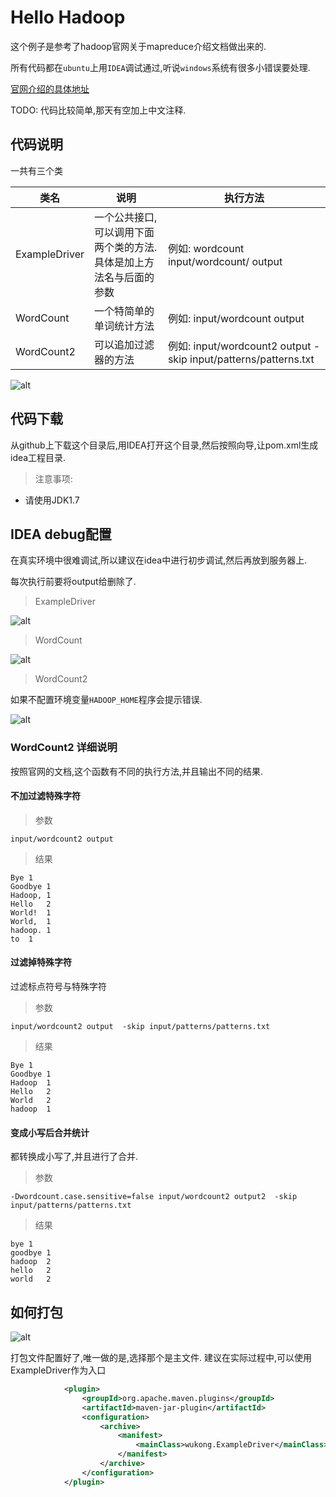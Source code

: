 # Hello Hadoop

这个例子是参考了hadoop官网关于mapreduce介绍文档做出来的.

所有代码都在`ubuntu`上用`IDEA`调试通过,听说`windows`系统有很多小错误要处理.

[官网介绍的具体地址](http://hadoop.apache.org/docs/stable/hadoop-mapreduce-client/hadoop-mapreduce-client-core/MapReduceTutorial.html)



TODO: 代码比较简单,那天有空加上中文注释.



## 代码说明

一共有三个类

| 类名          | 说明                                                         | 执行方法                                                     |
| ------------- | ------------------------------------------------------------ | ------------------------------------------------------------ |
| ExampleDriver | 一个公共接口,可以调用下面两个类的方法.具体是加上方法名与后面的参数 | 例如: wordcount input/wordcount/ output                      |
| WordCount     | 一个特简单的单词统计方法                                     | 例如: input/wordcount output                                 |
| WordCount2    | 可以追加过滤器的方法                                         | 例如: input/wordcount2 output  -skip input/patterns/patterns.txt |



![alt](doc/imgs/dir.png)





## 代码下载

从github上下载这个目录后,用IDEA打开这个目录,然后按照向导,让pom.xml生成idea工程目录.

> 注意事项:

* 请使用JDK1.7



## IDEA debug配置

在真实环境中很难调试,所以建议在idea中进行初步调试,然后再放到服务器上.

每次执行前要将output给删除了.



> ExampleDriver

![alt](doc/imgs/debug-example-driver.png)



> WordCount

![alt](doc/imgs/debug-wordcount.png)



> WordCount2

如果不配置环境变量`HADOOP_HOME`程序会提示错误.



![alt](doc/imgs/debug-wordcount2.png)



### WordCount2 详细说明

按照官网的文档,这个函数有不同的执行方法,并且输出不同的结果.

#### 不加过滤特殊字符

> 参数

```
input/wordcount2 output  
```

> 结果

```
Bye	1
Goodbye	1
Hadoop,	1
Hello	2
World!	1
World,	1
hadoop.	1
to	1
```





#### 过滤掉特殊字符

过滤标点符号与特殊字符

> 参数

```
input/wordcount2 output  -skip input/patterns/patterns.txt
```

> 结果

```
Bye	1
Goodbye	1
Hadoop	1
Hello	2
World	2
hadoop	1
```



#### 变成小写后合并统计

都转换成小写了,并且进行了合并.

> 参数

```
-Dwordcount.case.sensitive=false input/wordcount2 output2  -skip input/patterns/patterns.txt
```

> 结果

```
bye	1
goodbye	1
hadoop	2
hello	2
world	2
```





## 如何打包

![alt](doc/imgs/package.png)



打包文件配置好了,唯一做的是,选择那个是主文件. 建议在实际过程中,可以使用ExampleDriver作为入口

```xml
            <plugin>
                <groupId>org.apache.maven.plugins</groupId>
                <artifactId>maven-jar-plugin</artifactId>
                <configuration>
                    <archive>
                        <manifest>
                            <mainClass>wukong.ExampleDriver</mainClass>
                        </manifest>
                    </archive>
                </configuration>
            </plugin>
```